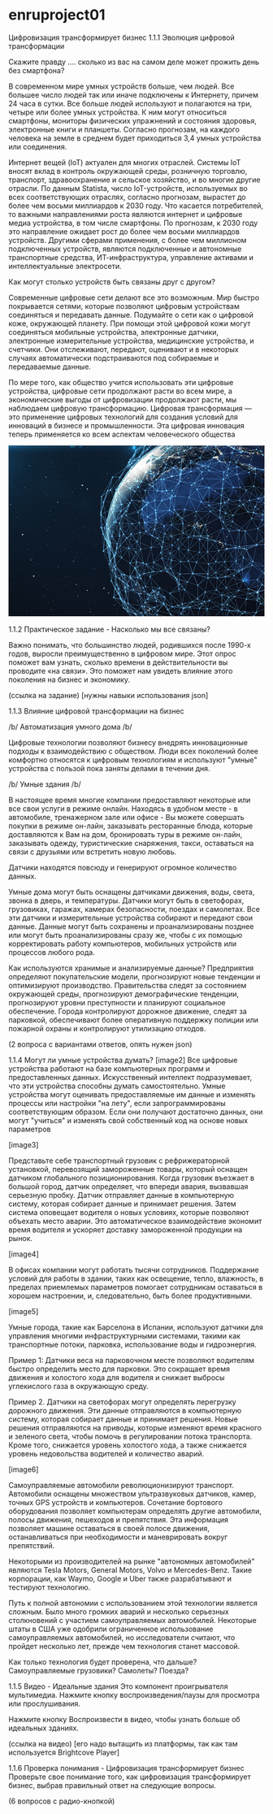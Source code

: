 # enruproject01
Цифровизация трансформирует бизнес
1.1.1 Эволюция цифровой трансформации

Скажите правду .... сколько из вас на самом деле может прожить день без смартфона?

В современном мире умных устройств больше, чем людей. Все большее число людей так или иначе подключены к Интернету, причем 24 часа в сутки. Все больше людей используют и полагаются на три, четыре или более умных устройства. К ним могут относиться смартфоны, мониторы физических упражнений и состояния здоровья, электронные книги и планшеты. Согласно прогнозам, на каждого человека на земле в среднем будет приходиться 3,4 умных устройства или соединения.

Интернет вещей (IoT) актуален для многих отраслей. Системы IoT вносят вклад в контроль окружающей среды, розничную торговлю, транспорт, здравоохранение и сельское хозяйство, и во многие другие отрасли. По данным Statista, число IoT-устройств, используемых во всех соответствующих отраслях, согласно прогнозам, вырастет до более чем восьми миллиардов к 2030 году. Что касается потребителей, то важными направлениями роста являются интернет и цифровые медиа устройства, в том числе смартфоны. По прогнозам, к 2030 году это направление ожидает рост до более чем восьми миллиардов устройств. Другими сферами применения, с более чем миллионом подключенных устройств, являются подключенные и автономные транспортные средства, ИТ-инфраструктура, управление активами и интеллектуальные электросети.

Как могут столько устройств быть связаны друг с другом?

Современные цифровые сети делают все это возможным. Мир быстро покрывается сетями, которые позволяют цифровым устройствам соединяться и передавать данные. Подумайте о сети как о цифровой коже, окружающей планету. При помощи этой цифровой кожи могут соединяться мобильные устройства, электронные датчики, электронные измерительные устройства, медицинские устройства, и счетчики. Они отслеживают, передают, оценивают и в некоторых случаях автоматически подстраиваются под собираемые и передаваемые данные.

По мере того, как общество учится использовать эти цифровые устройства, цифровые сети продолжают расти во всем мире, а экономические выгоды от цифровизации продолжают расти, мы наблюдаем цифровую трансформацию. Цифровая трансформация — это применение цифровых технологий для создания условий для инноваций в бизнесе и промышленности. Эта цифровая инновация теперь применяется ко всем аспектам человеческого общества

![](./assets/image1.jpg)

1.1.2 Практическое задание - Насколько мы все связаны?

Важно понимать, что большинство людей, родившихся после 1990-х годов, выросли преимущественно в цифровом мире. Этот опрос поможет вам узнать, сколько времени в действительности вы проводите «на связи». Это поможет нам увидеть влияние этого поколения на бизнес и экономику.

(ссылка на задание) [нужны навыки использования json]

1.1.3 Влияние цифровой трансформации на бизнес

/b/ Автоматизация умного дома /b/

Цифровые технологии позволяют бизнесу внедрять инновационные подходы к взаимодействию с обществом. Люди всех поколений более комфортно относятся к цифровым технологиям и используют "умные" устройства с пользой пока заняты делами в течении дня.

/b/ Умные здания /b/

В настоящее время многие компании предоставляют некоторые или все свои услуги в режиме онлайн. Находясь в удобном месте - в автомобиле, тренажерном зале или офисе - Вы можете совершать покупки в режиме он-лайн, заказывать ресторанные блюда, которые доставляются к Вам на дом, бронировать туры в режиме он-лайн, заказывать одежду, туристические снаряжения, такси, оставаться на связи с друзьями или встретить новую любовь.

Датчики находятся повсюду и генерируют огромное количество данных.

Умные дома могут быть оснащены датчиками движения, воды, света, звонка в дверь, и температуры. Датчики могут быть в светофорах, грузовиках, гаражах, камерах безопасности, поездах и самолетах. Все эти датчики и измерительные устройства собирают и передают свои данные. Данные могут быть сохранены и проанализированы позднее или могут быть проанализированы сразу же, чтобы с их помощью корректировать работу компьютеров, мобильных устройств или процессов любого рода.

Как используются хранимые и анализируемые данные?
Предприятия определяют покупательские модели, прогнозируют новые тенденции и оптимизируют производство.
Правительства следят за состоянием окружающей среды, прогнозируют демографические тенденции, прогнозируют уровни преступности и планируют социальное обеспечение.
Города контролируют дорожное движение, следят за парковкой, обеспечивают более оперативную поддержку полиции или пожарной охраны и контролируют утилизацию отходов.

(2 вопроса с вариантами ответов, опять нужен json)

1.1.4 Могут ли умные устройства думать?
[image2]
Все цифровые устройства работают на базе компьютерных программ и предоставленных данных. Искусственный интеллект подразумевает, что эти устройства способны думать самостоятельно. Умные устройства могут оценивать предоставляемые им данные и изменять процессы или настройки "на лету", если запрограммированы соответствующим образом. Если они получают достаточно данных, они могут "учиться" и изменять свой собственный код на основе новых параметров

[image3]

Представьте себе транспортный грузовик с рефрижераторной установкой, перевозящий замороженные товары, который оснащен датчиком глобального позиционирования. Когда грузовик въезжает в большой город, датчик определяет, что впереди авария, вызвавшая серьезную пробку. Датчик отправляет данные в компьютерную систему, которая собирает данные и принимает решения. Затем система оповещает водителя о новых условиях, которые позволяют объехать место аварии. Это автоматическое взаимодействие экономит время водителя и ускоряет доставку замороженной продукции на рынок.

[image4]

В офисах компании могут работать тысячи сотрудников. Поддержание условий для работы в здании, таких как освещение, тепло, влажность, в пределах приемлемых параметров помогает сотрудникам оставаться в хорошем настроении, и, следовательно, быть более продуктивными.

[image5]

Умные города, такие как Барселона в Испании, используют датчики для управления многими инфраструктурными системами, такими как транспортные потоки, парковка, использование воды и гидроэнергия.

Пример 1: Датчики веса на парковочном месте позволяют водителям быстро определить место для парковки. Это сокращает время движения и холостого хода для водителя и снижает выбросы углекислого газа в окружающую среду.

Пример 2. Датчики на светофорах могут определять перегрузку дорожного движения. Эти данные отправляются в компьютерную систему, которая собирает данные и принимает решения. Новые решения отправляются на приводы, которые изменяют время красного и зеленого света, чтобы помочь в регулировании потока транспорта. Кроме того, снижается уровень холостого хода, а также снижается уровень недовольства водителей и количество аварий.

[image6]

Самоуправляемые автомобили революционизируют транспорт. Автомобили оснащены множеством ультразвуковых датчиков, камер, точных GPS устройств и компьютеров. Сочетание бортового оборудования позволяет компьютерам определять другие автомобили, полосы движения, пешеходов и препятствия. Эта информация позволяет машине оставаться в своей полосе движения, останавливаться при необходимости и маневрировать вокруг препятствий.

Некоторыми из производителей на рынке "автономных автомобилей" являются Tesla Motors, General Motors, Volvo и Mercedes-Benz. Такие корпорации, как Waymo, Google и Uber также разрабатывают и тестируют технологию.

Путь к полной автономии с использованием этой технологии является сложным. Было много громких аварий и несколько серьезных столкновений с участием самоуправляемых автомобилей. Некоторые штаты в США уже одобрили ограниченное использование самоуправляемых автомобилей, но исследователи считают, что пройдет несколько лет, прежде чем технология станет массовой.

Как только технология будет проверена, что дальше? Самоуправляемые грузовики? Самолеты? Поезда?

1.1.5 Видео - Идеальные здания
Это компонент проигрывателя мультимедиа. Нажмите кнопку воспроизведения/паузы для просмотра или прослушивания.

Нажмите кнопку Воспроизвести в видео, чтобы узнать больше об идеальных зданиях.

(ссылка на видео) 
[его надо вытащить из платформы, так как там используется Brightcove Player]

1.1.6 Проверка понимания - Цифровизация трансформирует бизнес
Проверьте свое понимание того, как цифровизация трансформирует бизнес, выбрав правильный ответ на следующие вопросы.

(6 вопросов с радио-кнопкой) 
